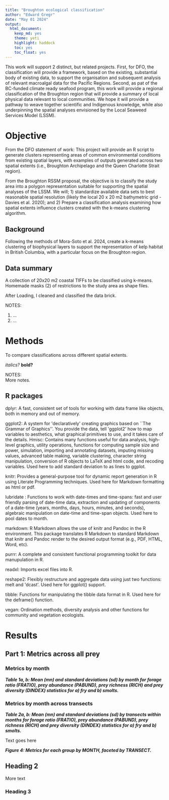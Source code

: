 ```yaml
---
title: "Broughton ecological classification"
author: "Edward Gregr"
date: "May 01 2024"
output:
  html_document: 
    keep_md: yes
    theme: yeti
    highlight: haddock
    toc: yes
    toc_float: yes
---
```

<style type="text/css">
#TOC {
  color: black;
}
</style>


This work will support 2 distinct, but related projects. First, for DFO, the classification will provide a framework, based on the existing, substantial body of existing data, to support the organisation and subsequent analysis of relevant macroalgal data for the Pacific Regions. Second, as pat of the BC-funded climate ready seafood program, this work will provide a regional classification of the Broughton region that will provide a summary of local physical data relevant to local communities. We hope it will provide a pathway to weave together scientific and Indigenous knowledge, while also underpinning the spatial analyses envisioned by the Local Seaweed Services Model (LSSM).

# Objective
From the DFO statement of work: This project will provide an R script to generate clusters representing areas of common environmental conditions from existing spatial layers, with examples of outputs generated across two spatial extents (i.e., Broughton Archipelago and the Queen Charlotte Strait region).

From the Broughton RSSM proposal, the objective is to classify the study area into a polygon representation suitable for supporting the spatial analyses of the LSSM. We will; 1) standardize available data sets to best reasonable spatial resolution (likely the local 20 x 20 m2 bathymetric grid - Davies et al. 2020); and 2) Prepare a classification analysis examining how spatial extents influence clusters created with the k-means clustering algorithm.

## Background   
Following the methods of Mora-Soto et al. 2024, create a k-means clustering of biophysical layers to support the representation of kelp habitat in British Columbia, with a particular focus on the Broughton region.

## Data summary
A collection of 20x20 m2 coastal TIFFs to be classified using k-means. Homemade masks (2) of restrictions to the study area as shape files.  


After Loading, I cleaned and classified the data brick.




NOTES:  
1) ... 
2) ...

# Methods
To compare classifications across different spatial extents. 

*italics?* 
**bold?** 

<!-- Is this a text comment?
<!-- ``` -->

NOTES:  
More notes.

## R packages

dplyr: A fast, consistent set of tools for working with data frame like objects, both in memory and out of memory.  

ggplot2: A system for 'declaratively' creating graphics based on ``The Grammar of Graphics''. You provide the data, tell 'ggplot2' how to map variables to aesthetics, what graphical primitives to use, and it takes care of the details. 
Hmisc: Contains many functions useful for data analysis, high-level graphics, utility operations, functions for computing sample size and power, simulation, importing and annotating datasets,
imputing missing values, advanced table making, variable clustering, character string manipulation, conversion of R objects to LaTeX and html code, and recoding variables. Used here to add standard deviation to as lines to ggplot.

knitr: Provides a general-purpose tool for dynamic report generation in R using Literate Programming techniques. Used here for Markdown formatting as html or pdf.

lubridate : Functions to work with date-times and time-spans: fast and user friendly parsing of date-time data, extraction and updating of components of a date-time (years, months, days, hours, minutes, and seconds), algebraic manipulation on date-time and time-span objects. Used here to pool dates to month.

markdown: R Markdown allows the use of knitr and Pandoc in the R environment. This package translates R Markdown to standard Markdown that knitr and Pandoc render to the desired output format (e.g., PDF, HTML, Word, etc).

purrr: A complete and consistent functional programming toolkit for data manupulation in R.  

readxl: Imports excel files into R.  

reshape2: Flexibly restructure and aggregate data using just two functions: melt and 'dcast'. Used here for ggplot() support. 

tibble: Functions for manipulating the tibble data format in R. Used here for the deframe() function.  

vegan: Ordination methods, diversity analysis and other functions for community and vegetation ecologists.  

# Results

## Part 1: Metrics across all prey 
### Metrics by month

__*Table 1a, b: Mean (mn) and standard deviations (sd) by month for forage ratio (FRATIO), prey abundance (PABUND), prey richness (RICH) and prey diversity (DINDEX) statistics for a) fry and b) smolts.*__



### Metrics by month across transects

__*Table 2a, b: Mean (mn) and standard deviations (sd) by transects within months for forage ratio (FRATIO), prey abundance (PABUND), prey richness (RICH) and prey diversity (DINDEX) statistics for a) fry and b) smolts.*__

Text goes here 


__*Figure 4: Metrics for each group by MONTH, faceted by TRANSECT.*__


## Heading 2
More text

### Heading 3

